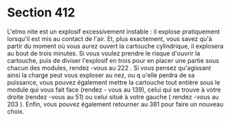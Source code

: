 # Section 412

L'elmo nite est un explosif excessivement instable : il explose
pratiquement lorsqu'il est mis au contact de l'air. Et, plus
exactement, vous savez qu'à partir du moment où vous aurez
ouvert la cartouche cylindrique, il explosera au bout de trois
minutes. Si vous  voulez prendre le risque d'ouvrir la cartouche,
puis de diviser l'explosif en trois pour en placer une partie sous
chacun des modules, rendez -vous au 222 . Si vous pensez
qu'agissant ainsi la charge peut vous exploser au nez, ou q u'elle
perdra de sa puissance, vous pouvez également mettre la
cartouche tout entière sous le module qui vous fait face (rendez -
vous au 139), celui qui se trouve à votre droite (rendez -vous au
51) ou celui situé à votre gauche ( rendez -vous  au 203 ). Enfin,
vous pouvez également retourner au 381 pour faire un nouveau
choix.